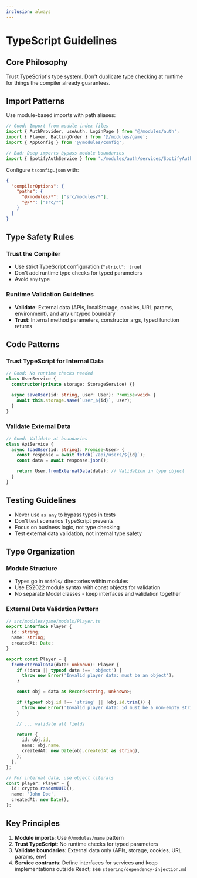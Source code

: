 ```yaml
---
inclusion: always
---
```


# TypeScript Guidelines

## Core Philosophy

Trust TypeScript's type system. Don't duplicate type checking at runtime for things the compiler already guarantees.

## Import Patterns

Use module-based imports with path aliases:

```typescript
// Good: Import from module index files
import { AuthProvider, useAuth, LoginPage } from '@/modules/auth';
import { Player, BattingOrder } from '@/modules/game';
import { AppConfig } from '@/modules/config';

// Bad: Deep imports bypass module boundaries
import { SpotifyAuthService } from './modules/auth/services/SpotifyAuthService';
```

Configure `tsconfig.json` with:

```json
{
  "compilerOptions": {
    "paths": {
      "@/modules/*": ["src/modules/*"],
      "@/*": ["src/*"]
    }
  }
}
```

## Type Safety Rules

### Trust the Compiler

- Use strict TypeScript configuration (`"strict": true`)
- Don't add runtime type checks for typed parameters
- Avoid `any` type

### Runtime Validation Guidelines

- **Validate**: External data (APIs, localStorage, cookies, URL params, environment), and any untyped boundary
- **Trust**: Internal method parameters, constructor args, typed function returns

## Code Patterns

### Trust TypeScript for Internal Data

```typescript
// Good: No runtime checks needed
class UserService {
  constructor(private storage: StorageService) {}

  async saveUser(id: string, user: User): Promise<void> {
    await this.storage.save(`user_${id}`, user);
  }
}
```

### Validate External Data

```typescript
// Good: Validate at boundaries
class ApiService {
  async loadUser(id: string): Promise<User> {
    const response = await fetch(`/api/users/${id}`);
    const data = await response.json();

    return User.fromExternalData(data); // Validation in type object
  }
}
```

## Testing Guidelines

- Never use `as any` to bypass types in tests
- Don't test scenarios TypeScript prevents
- Focus on business logic, not type checking
- Test external data validation, not internal type safety

## Type Organization

### Module Structure

- Types go in `models/` directories within modules
- Use ES2022 module syntax with const objects for validation
- No separate Model classes - keep interfaces and validation together

### External Data Validation Pattern

```typescript
// src/modules/game/models/Player.ts
export interface Player {
  id: string;
  name: string;
  createdAt: Date;
}

export const Player = {
  fromExternalData(data: unknown): Player {
    if (!data || typeof data !== 'object') {
      throw new Error('Invalid player data: must be an object');
    }

    const obj = data as Record<string, unknown>;

    if (typeof obj.id !== 'string' || !obj.id.trim()) {
      throw new Error('Invalid player data: id must be a non-empty string');
    }

    // ... validate all fields

    return {
      id: obj.id,
      name: obj.name,
      createdAt: new Date(obj.createdAt as string),
    };
  },
};

// For internal data, use object literals
const player: Player = {
  id: crypto.randomUUID(),
  name: 'John Doe',
  createdAt: new Date(),
};
```

## Key Principles

1. **Module imports**: Use `@/modules/name` pattern
2. **Trust TypeScript**: No runtime checks for typed parameters
3. **Validate boundaries**: External data only (APIs, storage, cookies, URL params, env)
4. **Service contracts**: Define interfaces for services and keep implementations outside React; see `steering/dependency-injection.md`
